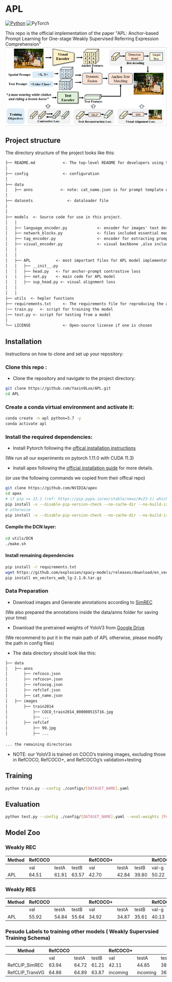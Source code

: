 # APL
[![Python](https://img.shields.io/badge/python-blue.svg)](https://www.python.org/)
![PyTorch](https://img.shields.io/badge/pytorch-%237732a8)


This repo is the official implementation of the paper "APL: Anchor-based Prompt Learning for One-stage Weakly Supervised Referring Expression Comprehension"
![APL](assets/fig2.png)

## Project structure

The directory structure of the project looks like this:

```txt
├── README.md            <- The top-level README for developers using this project.
│
├── config               <- configuration 
│
├── data
│   ├── anns            <- note: cat_name.json is for prompt template usage
│
├── datasets               <- dataloader file
│
│
├── models  <- Source code for use in this project.
│   │
│   ├── language_encoder.py             <- encoder for images' text descriptions 
│   ├── network_blocks.py               <- files included essential model blocks 
│   ├── tag_encoder.py                  <- encoder for extracting prompt embeddings 
│   ├── visual_encoder.py               <- visual backbone ,also includes prompt template encoder
│   │
│   │
│   ├── APL           <- most important files for APL model implementations
│   │   ├── __init__.py
│   │   ├── head.py   <- for anchor-prompt contrastive loss
|   |   ├── net.py    <- main code for APL model
│   │   ├── sup_head.py <- visual alignment loss
│   │
│   │
├── utils  <- hepler functions
├── requirements.txt     <- The requirements file for reproducing the analysis environment
│── train.py   <- script for training the model
│── test.py <- script for testing from a model
│
└── LICENSE              <- Open-source license if one is chosen
```

## Installation 
Instructions on how to clone and set up your repository:

### Clone this repo :

- Clone the repository and navigate to the project directory:

```bash
git clone https://github.com/Yaxin9Luo/APL.git
cd APL
```

### Create a conda virtual environment and activate it:
```bash
conda create -n apl python=3.7 -y
conda activate apl
```
### Install the required dependencies:
- Install Pytorch following the [offical installation instructions](https://pytorch.org/get-started/locally/) 

(We run all our experiments on pytorch 1.11.0 with CUDA 11.3)

- Install apex following the [official installation guide](https://github.com/NVIDIA/apex#quick-start) for more details.

(or use the following commands we copied from their offical repo)
```bash
git clone https://github.com/NVIDIA/apex
cd apex
# if pip >= 23.1 (ref: https://pip.pypa.io/en/stable/news/#v23-1) which supports multiple `--config-settings` with the same key... 
pip install -v --disable-pip-version-check --no-cache-dir --no-build-isolation --config-settings "--build-option=--cpp_ext" --config-settings "--build-option=--cuda_ext" ./
# otherwise
pip install -v --disable-pip-version-check --no-cache-dir --no-build-isolation --global-option="--cpp_ext" --global-option="--cuda_ext" ./
```
#### Compile the DCN layer:
```bash
cd utils/DCN
./make.sh
```
#### Install remaining dependencies
```bash
pip install -r requirements.txt
wget https://github.com/explosion/spacy-models/releases/download/en_vectors_web_lg-2.1.0/en_vectors_web_lg-2.1.0.tar.gz -O en_vectors_web_lg-2.1.0.tar.gz
pip install en_vectors_web_lg-2.1.0.tar.gz
```
### Data Preparation
- Download images and Generate annotations according to [SimREC](https://github.com/luogen1996/SimREC/blob/main/DATA_PRE_README.md) 

(We also prepared the annotations inside the data/anns folder for saving your time)

- Download the pretrained weights of YoloV3 from [Google Drive](https://drive.google.com/file/d/1nxVTx8Zv52VSO-ccHVFe2ggG0HbGnw9g/view?usp=sharing) 

(We recommend to put it in the main path of APL otherwise, please modify the path in config files)

- The data directory should look like this:

```txt
├── data
│   ├── anns            
│       ├── refcoco.json            
│       ├── refcoco+.json              
│       ├── refcocog.json                 
│       ├── refclef.json
│       ├── cat_name.json       
│   ├── images 
│       ├── train2014
│           ├── COCO_train2014_000000515716.jpg              
│           ├── ...
│       ├── refclef
│           ├── 99.jpg              
│           ├── ...

... the remaining directories    
```
- NOTE: our YoloV3 is trained on COCO’s training images, excluding those in RefCOCO, RefCOCO+, and RefCOCOg’s validation+testing

## Training 

```bash
python train.py --config ./configs/[DATASET_NAME].yaml
```
## Evaluation

```bash 
python test.py --config ./config/[DATASET_NAME].yaml --eval-weights [PATH_TO_CHECKPOINT_FILE]
```

## Model Zoo

### Weakly REC 
| Method | RefCOCO | | | RefCOCO+ | | | RefCOCOg |
| ------ | ------- | ------- | ------- | ------- | ------- | ------- | ------- |
|        | val     | testA   | testB   | val     | testA   | testB   | val-g   |
| APL    | 64.51   | 61.91   | 63.57   | 42.70   | 42.84   | 39.80   | 50.22   |

### Weakly RES
| Method | RefCOCO | | | RefCOCO+ | | | RefCOCOg |
| ------ | ------- | ------- | ------- | ------- | ------- | ------- | ------- |
|        | val     | testA   | testB   | val     | testA   | testB   | val-g   |
| APL    | 55.92   | 54.84   | 55.64   | 34.92   | 34.87   | 35.61   | 40.13   |

### Pesudo Labels to training other models ( Weakly Supervsied Training Schema)

| Method            | RefCOCO |        |        | RefCOCO+ |        |        | RefCOCOg |
| ----------------- | ------- | ------ | ------ | -------- | ------ | ------ | -------- |
|                   | val     | testA  | testB  | val      | testA  | testB  | val-g    |
| RefCLIP_SimREC    | 63.94   | 64.72  | 61.21  | 42.11    | 44.85  | 38.31  | 48.35    |
| RefCLIP_TransVG   | 64.86   | 64.89  | 63.87  | incoming |incoming| 36.29  | 45.7     |



